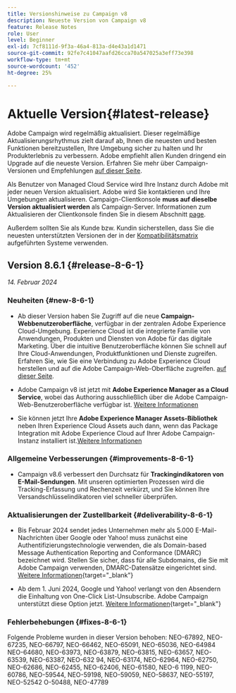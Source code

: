 ```yaml
---
title: Versionshinweise zu Campaign v8
description: Neueste Version von Campaign v8
feature: Release Notes
role: User
level: Beginner
exl-id: 7cf8111d-9f3a-46a4-813a-d4e43a1d1471
source-git-commit: 92fe7c41047aafd26cca70a547025a3eff73e398
workflow-type: tm+mt
source-wordcount: '452'
ht-degree: 25%

---
```


# Aktuelle Version{#latest-release}

Adobe Campaign wird regelmäßig aktualisiert. Dieser regelmäßige Aktualisierungsrhythmus zielt darauf ab, Ihnen die neuesten und besten Funktionen bereitzustellen, Ihre Umgebung sicher zu halten und Ihr Produkterlebnis zu verbessern. Adobe empfiehlt allen Kunden dringend ein Upgrade auf die neueste Version. Erfahren Sie mehr über Campaign-Versionen und Empfehlungen [auf dieser Seite](upgrades.md).

Als Benutzer von Managed Cloud Service wird Ihre Instanz durch Adobe mit jeder neuen Version aktualisiert. Adobe wird Sie kontaktieren und Ihre Umgebungen aktualisieren. Campaign-Clientkonsole **muss auf dieselbe Version aktualisiert werden** als Campaign-Server. Informationen zum Aktualisieren der Clientkonsole finden Sie in diesem Abschnitt [page](../start/connect.md#upgrade-ac-console).

Außerdem sollten Sie als Kunde bzw. Kundin sicherstellen, dass Sie die neuesten unterstützten Versionen der in der [Kompatibilitätsmatrix](compatibility-matrix.md) aufgeführten Systeme verwenden. 


## Version 8.6.1 {#release-8-6-1}

_14. Februar 2024_


### Neuheiten {#new-8-6-1}

* Ab dieser Version haben Sie Zugriff auf die neue **Campaign-Webbenutzeroberfläche**, verfügbar in der zentralen Adobe Experience Cloud-Umgebung. Experience Cloud ist die integrierte Familie von Anwendungen, Produkten und Diensten von Adobe für das digitale Marketing. Über die intuitive Benutzeroberfläche können Sie schnell auf Ihre Cloud-Anwendungen, Produktfunktionen und Dienste zugreifen. Erfahren Sie, wie Sie eine Verbindung zu Adobe Experience Cloud herstellen und auf die Adobe Campaign-Web-Oberfläche zugreifen. [auf dieser Seite](campaign-ui.md#ac-web-ui).


* Adobe Campaign v8 ist jetzt mit **Adobe Experience Manager as a Cloud Service**, wobei das Authoring ausschließlich über die Adobe Campaign-Web-Benutzeroberfläche verfügbar ist. [Weitere Informationen](../connect/ac-aem.md)

* Sie können jetzt Ihre **Adobe Experience Manager Assets-Bibliothek** neben Ihren Experience Cloud Assets auch dann, wenn das Package Integration mit Adobe Experience Cloud auf Ihrer Adobe Campaign-Instanz installiert ist.[Weitere Informationen](../connect/ac-aem.md#assets-library)

### Allgemeine Verbesserungen {#improvements-8-6-1}

* Campaign v8.6 verbessert den Durchsatz für **Trackingindikatoren von E-Mail-Sendungen**. Mit unseren optimierten Prozessen wird die Tracking-Erfassung und Rechenzeit verkürzt, und Sie können Ihre Versandschlüsselindikatoren viel schneller überprüfen.


### Aktualisierungen der Zustellbarkeit {#deliverability-8-6-1}

* Bis Februar 2024 sendet jedes Unternehmen mehr als 5.000 E-Mail-Nachrichten über Google oder Yahoo! muss zunächst eine Authentifizierungstechnologie verwenden, die als Domain-based Message Authentication Reporting and Conformance (DMARC) bezeichnet wird. Stellen Sie sicher, dass für alle Subdomains, die Sie mit Adobe Campaign verwenden, DMARC-Datensätze eingerichtet sind. [Weitere Informationen](https://experienceleague.adobe.com/docs/deliverability-learn/deliverability-best-practice-guide/additional-resources/technotes/implement-dmarc.html?lang=de){target="_blank"}

* Ab dem 1. Juni 2024, Google und Yahoo! verlangt von den Absendern die Einhaltung von One-Click List-Unsubscribe. Adobe Campaign unterstützt diese Option jetzt. [Weitere Informationen](https://experienceleague.adobe.com/docs/deliverability-learn/deliverability-best-practice-guide/additional-resources/campaign/acc-technical-recommendations.html#one-click-list-unsubscribe){target="_blank"}


### Fehlerbehebungen {#fixes-8-6-1}

Folgende Probleme wurden in dieser Version behoben: NEO-67892, NEO-67235, NEO-66797, NEO-66462, NEO-65091, NEO-65036, NEO-64984 NEO-64680, NEO-63973, NEO-63879, NEO-63815, NEO-63657, NEO-63539, NEO-63387, NEO-632 94, NEO-63174, NEO-62964, NEO-62750, NEO-62686, NEO-62455, NEO-62406, NEO-61580, NEO-6 1199, NEO-60786, NEO-59544, NEO-59198, NEO-59059, NEO-58637, NEO-55197, NEO-52542 O-50488, NEO-47789